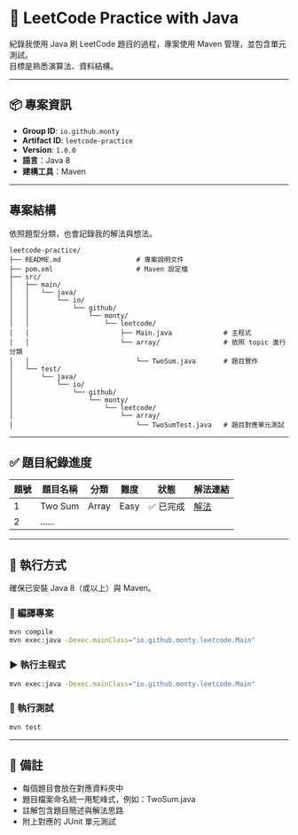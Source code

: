 # 🧠 LeetCode Practice with Java

紀錄我使用 Java 刷 LeetCode 題目的過程，專案使用 Maven 管理，並包含單元測試。  
目標是熟悉演算法、資料結構。

---
  
## 📦 專案資訊

- **Group ID**: `io.github.monty`
- **Artifact ID**: `leetcode-practice`
- **Version**: `1.0.0`
- **語言**：Java 8
- **建構工具**：Maven

---

## 專案結構
依照題型分類，也會記錄我的解法與想法。
```
leetcode-practice/
├── README.md                   # 專案說明文件
├── pom.xml                     # Maven 設定檔
├── src/
│   ├── main/
│   │   └── java/
│   │       └── io/
│   │           └── github/
│   │               └── monty/
│   │                   └── leetcode/
│   │                       ├── Main.java             # 主程式
│   │                       └── array/                # 依照 topic 進行分類
│   │                           └── TwoSum.java       # 題目實作
│   └── test/
│       └── java/
│           └── io/
│               └── github/
│                   └── monty/
│                       └── leetcode/
│                           └── array/
│                               └── TwoSumTest.java   # 題目對應單元測試
```

---

## ✅ 題目紀錄進度
| 題號 | 題目名稱    | 分類    | 難度   | 狀態    | 解法連結                                                           |
|----|---------|-------|------|-------|----------------------------------------------------------------|
| 1  | Two Sum | Array | Easy | ✅ 已完成 | [解法](src/main/java/io/github/monty/leetcode/array/TwoSum.java) |
| 2  | ......  |

---

## 🚀 執行方式
確保已安裝 Java 8（或以上）與 Maven。

### 🔨 編譯專案
```bash
mvn compile
mvn exec:java -Dexec.mainClass="io.github.monty.leetcode.Main"
```

### ▶️ 執行主程式
```bash
mvn exec:java -Dexec.mainClass="io.github.monty.leetcode.Main"
```

### 🧪 執行測試
```bash
mvn test
```

---

## 📝 備註
- 每個題目會放在對應資料夾中
- 題目檔案命名統一用駝峰式，例如：TwoSum.java
- 註解包含題目簡述與解法思路
- 附上對應的 JUnit 單元測試